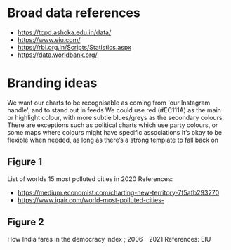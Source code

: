 # Broad data references
 - https://tcpd.ashoka.edu.in/data/
 - https://www.eiu.com/
 - https://rbi.org.in/Scripts/Statistics.aspx
 - https://data.worldbank.org/

# Branding ideas
We want our charts to be recognisable as coming from 'our Instagram handle', and to stand out in feeds
We could use red (#EC111A) as the main or highlight colour, with more subtle blues/greys as the secondary colours. There are exceptions such as political charts which use party colours, or some maps where colours might have specific associations
It’s okay to be flexible when needed, as long as there’s a strong template to fall back on

## Figure 1
List of worlds 15 most polluted cities in 2020
References:
- https://medium.economist.com/charting-new-territory-7f5afb293270
- https://www.iqair.com/world-most-polluted-cities-

## Figure 2
How India fares in the democracy index ; 2006 - 2021
References: EIU
